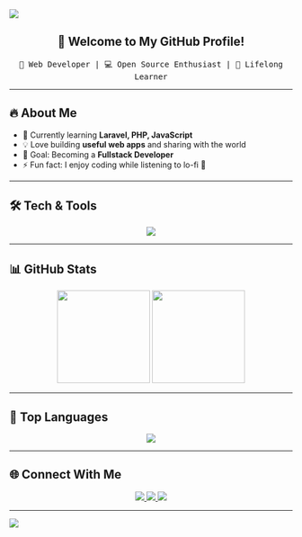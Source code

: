 <!-- Banner -->
<img src="https://capsule-render.vercel.app/api?type=waving&color=0:ff0080,100:7928ca&height=200&section=header&text=Tegar%20Katresna&fontSize=50&fontColor=fff&animation=fadeIn&fontAlignY=38" />

<!-- Intro -->
<h2 align="center">👋 Welcome to My GitHub Profile!</h2>
<p align="center">
  <samp>
    🚀 Web Developer | 💻 Open Source Enthusiast | 🌱 Lifelong Learner
  </samp>
</p>

---

## 🔥 About Me  
- 🌱 Currently learning **Laravel, PHP, JavaScript**  
- 💡 Love building **useful web apps** and sharing with the world  
- 🎯 Goal: Becoming a **Fullstack Developer**  
- ⚡ Fun fact: I enjoy coding while listening to lo-fi 🎵  

---

## 🛠️ Tech & Tools  
<p align="center">
  <img src="https://skillicons.dev/icons?i=html,css,js,php,laravel,mysql,git,github,vscode,bootstrap,tailwind" />
</p>

---

## 📊 GitHub Stats  
<p align="center">
  <img src="https://github-readme-stats.vercel.app/api?username=tegarkatresna&show_icons=true&theme=tokyonight&hide_border=true" height="165" />
  <img src="https://github-readme-streak-stats.herokuapp.com/?user=tegarkatresna&theme=tokyonight&hide_border=true" height="165" />
</p>

---

## 🎨 Top Languages  
<p align="center">
  <img src="https://github-readme-stats.vercel.app/api/top-langs/?username=tegarkatresna&layout=compact&theme=tokyonight&hide_border=true" />
</p>

---

## 🌐 Connect With Me  
<p align="center">
  <a href="https://github.com/tegarkatresna">
    <img src="https://img.shields.io/badge/GitHub-181717?style=for-the-badge&logo=github&logoColor=white" />
  </a>
  <a href="https://www.linkedin.com/in/tegarkatresna">
    <img src="https://img.shields.io/badge/LinkedIn-0A66C2?style=for-the-badge&logo=linkedin&logoColor=white" />
  </a>
  <a href="mailto:tegarkatresna@example.com">
    <img src="https://img.shields.io/badge/Email-D14836?style=for-the-badge&logo=gmail&logoColor=white" />
  </a>
</p>

---

<!-- Footer -->
<img src="https://capsule-render.vercel.app/api?type=waving&color=0:7928ca,100:ff0080&height=120&section=footer" />
